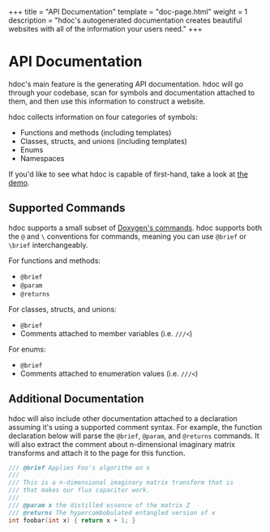 +++
title = "API Documentation"
template = "doc-page.html"
weight = 1
description = "hdoc's autogenerated documentation creates beautiful websites with all of the information your users need."
+++

# API Documentation

hdoc's main feature is the generating API documentation.
hdoc will go through your codebase, scan for symbols and documentation attached to them, and then use this information to construct a website.

hdoc collects information on four categories of symbols:
- Functions and methods (including templates)
- Classes, structs, and unions (including templates)
- Enums
- Namespaces

If you'd like to see what hdoc is capable of first-hand, take a look at [the demo](https://demo.hdoc.io).

## Supported Commands

hdoc supports a small subset of [Doxygen's commands](https://www.doxygen.nl/manual/commands.html).
hdoc supports both the `@` and `\` conventions for commands, meaning you can use `@brief` or `\brief` interchangeably.

For functions and methods:
- `@brief`
- `@param`
- `@returns`

For classes, structs, and unions:
- `@brief`
- Comments attached to member variables (i.e. `///<`)

For enums:
- `@brief`
- Comments attached to enumeration values (i.e. `///<`)

## Additional Documentation

hdoc will also include other documentation attached to a declaration assuming it's using a supported comment syntax.
For example, the function declaration below will parse the `@brief`, `@param`, and `@returns` commands.
It will also extract the comment about n-dimensional imaginary matrix transforms and attach it to the page for this function.

```cpp
/// @brief Applies Foo's algorithm on x
///
/// This is a n-dimensional imaginary matrix transform that is
/// that makes our flux capacitor work.
///
/// @param x the distilled essence of the matrix Z
/// @returns The hypercombobulated entangled version of x
int foobar(int x) { return x + 1; }
```
